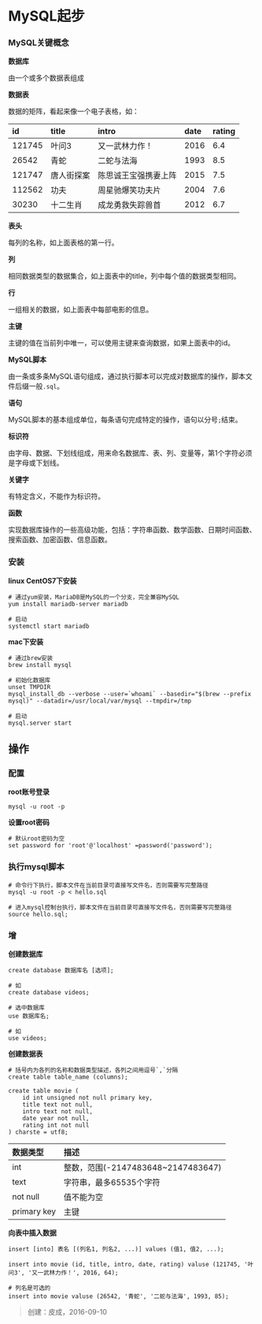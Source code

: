 # MySQL起步

### MySQL关键概念

**数据库**

由一个或多个数据表组成

**数据表**

数据的矩阵，看起来像一个电子表格，如：

| id | title | intro | date | rating |
| :-- | :-- | :-- | :-- | :-- |
| 121745 | 叶问3 | 又一武林力作！ | 2016 | 6.4 |
| 26542 | 青蛇 | 二蛇与法海 | 1993 | 8.5 |
| 121747 | 唐人街探案 | 陈思诚王宝强携妻上阵 | 2015 | 7.5 |
| 112562 | 功夫 | 周星驰爆笑功夫片 | 2004 | 7.6 |
| 30230 | 十二生肖 | 成龙勇救失踪兽首 | 2012 | 6.7 |

**表头**

每列的名称，如上面表格的第一行。

**列**

相同数据类型的数据集合，如上面表中的title，列中每个值的数据类型相同。

**行**

一组相关的数据，如上面表中每部电影的信息。

**主键**

主键的值在当前列中唯一，可以使用主键来查询数据，如果上面表中的id。

**MySQL脚本**

由一条或多条MySQL语句组成，通过执行脚本可以完成对数据库的操作，脚本文件后缀一般`.sql`。

**语句**

MySQL脚本的基本组成单位，每条语句完成特定的操作，语句以分号`;`结束。

**标识符**

由字母、数据、下划线组成，用来命名数据库、表、列、变量等，第1个字符必须是字母或下划线。

**关键字**

有特定含义，不能作为标识符。

**函数**

实现数据库操作的一些高级功能，包括：字符串函数、数学函数、日期时间函数、搜索函数、加密函数、信息函数。

### 安装

**linux CentOS7下安装**

```
# 通过yum安装，MariaDB是MySQL的一个分支，完全兼容MySQL
yum install mariadb-server mariadb
```

```
# 启动
systemctl start mariadb
```

**mac下安装**

```
# 通过brew安装
brew install mysql

# 初始化数据库
unset TMPDIR
mysql_install_db --verbose --user=`whoami` --basedir="$(brew --prefix mysql)" --datadir=/usr/local/var/mysql --tmpdir=/tmp
```

```
# 启动
mysql.server start
```

## 操作

### 配置

**root账号登录**

```
mysql -u root -p
```

**设置root密码**

```
# 默认root密码为空
set password for 'root'@'localhost' =password('password');
```

### 执行mysql脚本

```
# 命令行下执行，脚本文件在当前目录可直接写文件名，否则需要写完整路径
mysql -u root -p < hello.sql
```

```
# 进入mysql控制台执行，脚本文件在当前目录可直接写文件名，否则需要写完整路径
source hello.sql;
```

### 增

**创建数据库**

```
create database 数据库名 [选项];

# 如
create database videos;
```

```
# 选中数据库
use 数据库名;

# 如
use videos;
```

**创建数据表**

```
# 括号内为各列的名称和数据类型描述，各列之间用逗号`,`分隔
create table table_name (columns);
```

```
create table movie (
    id int unsigned not null primary key,
    title text not null,
    intro text not null,
    date year not null,
    rating int not null
) charste = utf8;
```

| 数据类型 | 描述 |
| :-- | :-- |
| int | 整数，范围(-2147483648~2147483647) |
| text | 字符串，最多65535个字符 |
| not null | 值不能为空 |
| primary key | 主键 |

**向表中插入数据**

```
insert [into] 表名 [(列名1, 列名2, ...)] values (值1, 值2, ...);
```

```
insert into movie (id, title, intro, date, rating) valuse (121745, '叶问3', '又一武林力作！', 2016, 64);
```

```
# 列名是可选的
insert into movie valuse (26542, '青蛇', '二蛇与法海', 1993, 85);
```

> 创建：皮成，2016-09-10
